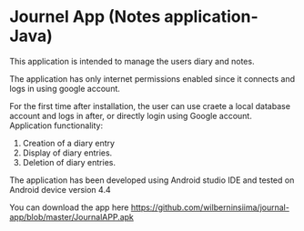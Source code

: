 # Journel App (Notes application- Java)
This application is intended to manage the users diary and notes.

The application has only internet permissions enabled since it connects and logs in using google account.

For the first time after installation, the user can use craete a local database account and logs in after, or directly login using Google account.
Application functionality:

1. Creation of a diary entry
2. Display of diary entries.
3. Deletion of diary entries.

The application has been developed using Android studio IDE and tested on Android device version 4.4

You can download the app here https://github.com/wilberninsiima/journal-app/blob/master/JournalAPP.apk
